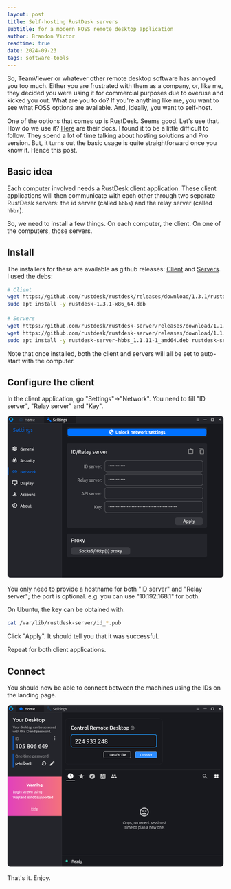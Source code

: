 ```yaml
---
layout: post
title: Self-hosting RustDesk servers
subtitle: for a modern FOSS remote desktop application
author: Brandon Victor
readtime: true
date: 2024-09-23
tags: software-tools
---
```


So, TeamViewer or whatever other remote desktop software has annoyed you too much. Either you are frustrated with them as a company, or, like me, they decided you were using it for commercial purposes due to overuse and kicked you out. What are you to do? If you're anything like me, you want to see what FOSS options are available. And, ideally, you want to self-host.

One of the options that comes up is RustDesk. Seems good. Let's use that. How do we use it? [Here](https://rustdesk.com/docs/en/) are their docs. I found it to be a little difficult to follow. They spend a lot of time talking about hosting solutions and Pro version. But, it turns out the basic usage is quite straightforward once you know it. Hence this post.

## Basic idea

Each computer involved needs a RustDesk client application. These client applications will then communicate with each other through two separate RustDesk servers: the id server (called `hbbs`) and the relay server (called `hbbr`).

So, we need to install a few things. On each computer, the client. On one of the computers, those servers.

## Install

The installers for these are available as github releases: [Client](https://github.com/rustdesk/rustdesk/releases) and [Servers](https://github.com/rustdesk/rustdesk-server/releases). I used the debs:

```bash
# Client
wget https://github.com/rustdesk/rustdesk/releases/download/1.3.1/rustdesk-1.3.1-x86_64.deb
sudo apt install -y rustdesk-1.3.1-x86_64.deb

# Servers
wget https://github.com/rustdesk/rustdesk-server/releases/download/1.1.11-1/rustdesk-server-hbbs_1.1.11-1_amd64.deb
wget https://github.com/rustdesk/rustdesk-server/releases/download/1.1.11-1/rustdesk-server-hbbr_1.1.11-1_amd64.deb
sudo apt install -y rustdesk-server-hbbs_1.1.11-1_amd64.deb rustdesk-server-hbbr_1.1.11-1_amd64.deb
```

Note that once installed, both the client and servers will all be set to auto-start with the computer.

## Configure the client

In the client application, go "Settings"->"Network". You need to fill "ID server", "Relay server" and "Key".

![RustDesk configuration UI](/assets/img/2024-09-23-rustdesk-client-config.png)

You only need to provide a hostname for both "ID server" and "Relay server"; the port is optional. e.g. you can use "10.192.168.1" for both.

On Ubuntu, the key can be obtained with:

```bash
cat /var/lib/rustdesk-server/id_*.pub
```

Click "Apply". It should tell you that it was successful.

Repeat for both client applications.

## Connect

You should now be able to connect between the machines using the IDs on the landing page.

![RustDesk landing page](/assets/img/2024-09-23-rustdesk-landing.png)

That's it. Enjoy.
